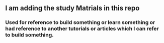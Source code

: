 ## I am adding the study Matrials in this repo

### Used for reference to build something or learn something or had reference to another tutorials or articles which I can refer to build something.